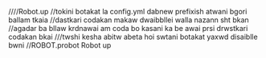 ////Robot.up
//tokini botakat la config.yml dabnew prefixish atwani bgori ballam tkaia 
//dastkari codakan makaw dwaibbllei walla nazann sht bkan 
//agadar ba bllaw krdnawai am coda bo kasani ka be awai prsi drwstkari codakan bkai
///twshi kesha abitw abeta hoi swtani botakat yaxwd disaiblle bwni 
//ROBOT.probot Robot up
